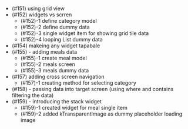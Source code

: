 - (#151) using grid view
- (#152) widgets vs scrren
  - (#152)-1 define category model
  - (#152)-2 define dummy data
  - (#152)-3 single widget item for showing grid tile data
  - (#152)-4 looping List dummy data
- (#154) makeing any widget tapabale
- (#155) - adding meals data
  - (#155)-1 create meal model
  - (#155)-2 meals screen
  - (#155)-3 meals dummy data
- (#157) adding cross screen navigation
  - (#157)-1 creating method for selecting category
- (#158) - passing data into target screen (using where and contains filtering the data)
- (#159) - introducing the stack widget
  - (#159)-1 created widget for meal single item
  - (#159)-2 added kTransparentImage as dummy placeholder loading image